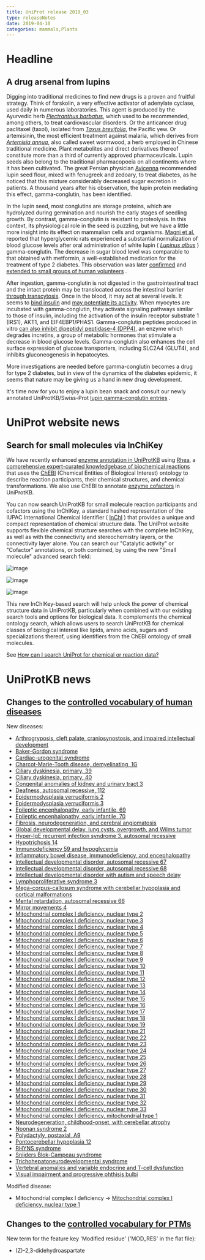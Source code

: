 ```yaml
---
title: UniProt release 2019_03
type: releaseNotes
date: 2019-04-10
categories: mammals,Plants
---
```


# Headline

## A drug arsenal from lupins

Digging into traditional medicines to find new drugs is a proven and fruitful strategy. Think of forskolin, a very effective activator of adenylate cyclase, used daily in numerous laboratories. This agent is produced by the Ayurvedic herb [*Plectranthus barbatus*](http://www.uniprot.org/taxonomy/41228), which used to be recommended, among others, to treat cardiovascular disorders. Or the anticancer drug paclitaxel (taxol), isolated from [*Taxus brevifolia*](http://www.uniprot.org/taxonomy/46220), the Pacific yew. Or artemisinin, the most efficient treatment against malaria, which derives from [*Artemisia annua*](http://www.uniprot.org/taxonomy/35608), also called sweet wormwood, a herb employed in Chinese traditional medicine. Plant metabolites and direct derivatives thereof constitute more than a third of currently approved pharmaceuticals. Lupin seeds also belong to the traditional pharmacopoeia on all continents where it has been cultivated. The great Persian physician [Avicenna](https://en.wikipedia.org/wiki/Avicenna) recommended lupin seed flour, mixed with fenugreek and zedoary, to treat diabetes, as he noticed that this mixture considerably decreased sugar excretion in patients. A thousand years after his observation, the lupin protein mediating this effect, gamma-conglutin, has been identified.

In the lupin seed, most conglutins are storage proteins, which are hydrolyzed during germination and nourish the early stages of seedling growth. By contrast, gamma-conglutin is resistant to proteolysis. In this context, its physiological role in the seed is puzzling, but we have a little more insight into its effect on mammalian cells and organisms. [Magni et al.](https://www.ncbi.nlm.nih.gov/pubmed/15590267) reported that hyperglycemic rats experienced a substantial normalization of blood glucose levels after oral administration of white lupin ( [*Lupinus albus*](http://www.uniprot.org/taxonomy/3870) ) gamma-conglutin. The decrease in sugar blood level was comparable to that obtained with metformin, a well-established medication for the treatment of type 2 diabetes. This observation was later [confirmed](https://www.ncbi.nlm.nih.gov/pubmed/21733318,21605639,21733318) and [extended to small groups of human volunteers](https://www.ncbi.nlm.nih.gov/pubmed/21605639,28443026) .

After ingestion, gamma-conglutin is not digested in the gastrointestinal tract and the intact protein may be translocated across the intestinal barrier [through transcytosis](https://www.sciencedirect.com/science/article/pii/S0308814610013300). Once in the blood, it may act at several levels. It seems to [bind insulin](https://www.ncbi.nlm.nih.gov/pubmed/15590267) and [may potentiate its activity](https://www.ncbi.nlm.nih.gov/pubmed/21733318). When myocytes are incubated with gamma-conglutin, they activate signaling pathways similar to those of insulin, including the activation of the insulin receptor substrate 1 (IRS1), AKT1, and EIF4EBP1/PHAS1. Gamma-conglutin peptides produced in vitro [can also inhibit dipeptidyl peptidase-4 (DPP4)](https://pubag.nal.usda.gov/catalog/6123165), an enzyme which degrades incretins, a group of metabolic hormones that stimulate a decrease in blood glucose levels. Gamma-conglutin also enhances the cell surface expression of glucose transporters, including SLC2A4 (GLUT4), and inhibits gluconeogenesis in hepatocytes.

More investigations are needed before gamma-conglutin becomes a drug for type 2 diabetes, but in view of the dynamics of the diabetes epidemic, it seems that nature may be giving us a hand in new drug development.

It's time now for you to enjoy a lupin bean snack and consult our newly annotated UniProtKB/Swiss-Prot [lupin gamma-conglutin entries](https://www.uniprot.org/uniprot/?query=accession:Q42369+OR+accession:Q9FSH9) .

# UniProt website news

## Search for small molecules via InChiKey

We have recently enhanced [enzyme annotation in UniProtKB](http://www.uniprot.org/news/2018/12/05/release) using [Rhea](https://www.rhea-db.org/), a [comprehensive expert-curated knowledgebase of biochemical reactions](https://www.ncbi.nlm.nih.gov/pubmed/27789701) that uses the [ChEBI](https://www.ebi.ac.uk/chebi/) (Chemical Entities of Biological Interest) ontology to describe reaction participants, their chemical structures, and chemical transformations. We also use ChEBI to annotate [enzyme cofactors](http://www.uniprot.org/help/cofactor) in UniProtKB.

You can now search UniProtKB for small molecule reaction participants and cofactors using the InChIKey, a standard hashed representation of the IUPAC International Chemical Identifier ( [InChI](https://www.inchi-trust.org/about-the-inchi-standard/) ) that provides a unique and compact representation of chemical structure data. The UniProt website supports flexible chemical structure searches with the complete InChIKey, as well as with the connectivity and stereochemistry layers, or the connectivity layer alone. You can search our "Catalytic activity" or "Cofactor" annotations, or both combined, by using the new "Small molecule" advanced search field:

![image](https://github.com/ebi-uniprot/uniprot-manual/raw/main/images/2019-04-10-release-2.png)

![image](https://github.com/ebi-uniprot/uniprot-manual/raw/main/images/2019-04-10-release-3.png)

![image](https://github.com/ebi-uniprot/uniprot-manual/raw/main/images/2019-04-10-release-4.png)

This new InChIKey-based search will help unlock the power of chemical structure data in UniProtKB, particularly when combined with our existing search tools and options for biological data. It complements the chemical ontology search, which allows users to search UniProtKB for chemical classes of biological interest like lipids, amino acids, sugars and specializations thereof, using identifiers from the ChEBI ontology of small molecules.

See [How can I search UniProt for chemical or reaction data?](http://www.uniprot.org/help/chemical_data_search)

# UniProtKB news

## Changes to the [controlled vocabulary of human diseases](https://ftp.uniprot.org/pub/databases/uniprot/current_release/knowledgebase/complete/docs/humdisease)

New diseases:

-   [Arthrogryposis, cleft palate, craniosynostosis, and impaired intellectual development](http://www.uniprot.org/diseases/DI-05453)
-   [Baker-Gordon syndrome](http://www.uniprot.org/diseases/DI-05432)
-   [Cardiac-urogenital syndrome](http://www.uniprot.org/diseases/DI-05461)
-   [Charcot-Marie-Tooth disease, demyelinating, 1G](http://www.uniprot.org/diseases/DI-05460)
-   [Ciliary dyskinesia, primary, 39](http://www.uniprot.org/diseases/DI-05437)
-   [Ciliary dyskinesia, primary, 40](http://www.uniprot.org/diseases/DI-05451)
-   [Congenital anomalies of kidney and urinary tract 3](http://www.uniprot.org/diseases/DI-05447)
-   [Deafness, autosomal recessive, 112](http://www.uniprot.org/diseases/DI-05438)
-   [Epidermodysplasia verruciformis 2](http://www.uniprot.org/diseases/DI-05436)
-   [Epidermodysplasia verruciformis 3](http://www.uniprot.org/diseases/DI-05446)
-   [Epileptic encephalopathy, early infantile, 69](http://www.uniprot.org/diseases/DI-05449)
-   [Epileptic encephalopathy, early infantile, 70](http://www.uniprot.org/diseases/DI-05450)
-   [Fibrosis, neurodegeneration, and cerebral angiomatosis](http://www.uniprot.org/diseases/DI-05458)
-   [Global developmental delay, lung cysts, overgrowth, and Wilms tumor](http://www.uniprot.org/diseases/DI-05455)
-   [Hyper-IgE recurrent infection syndrome 3, autosomal recessive](http://www.uniprot.org/diseases/DI-05462)
-   [Hypotrichosis 14](http://www.uniprot.org/diseases/DI-05448)
-   [Immunodeficiency 59 and hypoglycemia](http://www.uniprot.org/diseases/DI-05441)
-   [Inflammatory bowel disease, immunodeficiency, and encephalopathy](http://www.uniprot.org/diseases/DI-05431)
-   [Intellectual developmental disorder, autosomal recessive 67](http://www.uniprot.org/diseases/DI-05459)
-   [Intellectual developmental disorder, autosomal recessive 68](http://www.uniprot.org/diseases/DI-05452)
-   [Intellectual developmental disorder with autism and speech delay](http://www.uniprot.org/diseases/DI-05442)
-   [Lymphoproliferative syndrome 3](http://www.uniprot.org/diseases/DI-05443)
-   [Mega-corpus-callosum syndrome with cerebellar hypoplasia and cortical malformations](http://www.uniprot.org/diseases/DI-05456)
-   [Mental retardation, autosomal recessive 66](http://www.uniprot.org/diseases/DI-05434)
-   [Mirror movements 4](http://www.uniprot.org/diseases/DI-05444)
-   [Mitochondrial complex I deficiency, nuclear type 2](http://www.uniprot.org/diseases/DI-05401)
-   [Mitochondrial complex I deficiency, nuclear type 3](http://www.uniprot.org/diseases/DI-05402)
-   [Mitochondrial complex I deficiency, nuclear type 4](http://www.uniprot.org/diseases/DI-05403)
-   [Mitochondrial complex I deficiency, nuclear type 5](http://www.uniprot.org/diseases/DI-05404)
-   [Mitochondrial complex I deficiency, nuclear type 6](http://www.uniprot.org/diseases/DI-05405)
-   [Mitochondrial complex I deficiency, nuclear type 7](http://www.uniprot.org/diseases/DI-05406)
-   [Mitochondrial complex I deficiency, nuclear type 8](http://www.uniprot.org/diseases/DI-05398)
-   [Mitochondrial complex I deficiency, nuclear type 9](http://www.uniprot.org/diseases/DI-05407)
-   [Mitochondrial complex I deficiency, nuclear type 10](http://www.uniprot.org/diseases/DI-05408)
-   [Mitochondrial complex I deficiency, nuclear type 11](http://www.uniprot.org/diseases/DI-05409)
-   [Mitochondrial complex I deficiency, nuclear type 12](http://www.uniprot.org/diseases/DI-05399)
-   [Mitochondrial complex I deficiency, nuclear type 13](http://www.uniprot.org/diseases/DI-05410)
-   [Mitochondrial complex I deficiency, nuclear type 14](http://www.uniprot.org/diseases/DI-05411)
-   [Mitochondrial complex I deficiency, nuclear type 15](http://www.uniprot.org/diseases/DI-05412)
-   [Mitochondrial complex I deficiency, nuclear type 16](http://www.uniprot.org/diseases/DI-05413)
-   [Mitochondrial complex I deficiency, nuclear type 17](http://www.uniprot.org/diseases/DI-05414)
-   [Mitochondrial complex I deficiency, nuclear type 18](http://www.uniprot.org/diseases/DI-05415)
-   [Mitochondrial complex I deficiency, nuclear type 19](http://www.uniprot.org/diseases/DI-05416)
-   [Mitochondrial complex I deficiency, nuclear type 21](http://www.uniprot.org/diseases/DI-05417)
-   [Mitochondrial complex I deficiency, nuclear type 22](http://www.uniprot.org/diseases/DI-05418)
-   [Mitochondrial complex I deficiency, nuclear type 23](http://www.uniprot.org/diseases/DI-05419)
-   [Mitochondrial complex I deficiency, nuclear type 24](http://www.uniprot.org/diseases/DI-05420)
-   [Mitochondrial complex I deficiency, nuclear type 25](http://www.uniprot.org/diseases/DI-05421)
-   [Mitochondrial complex I deficiency, nuclear type 26](http://www.uniprot.org/diseases/DI-05422)
-   [Mitochondrial complex I deficiency, nuclear type 27](http://www.uniprot.org/diseases/DI-05423)
-   [Mitochondrial complex I deficiency, nuclear type 28](http://www.uniprot.org/diseases/DI-05424)
-   [Mitochondrial complex I deficiency, nuclear type 29](http://www.uniprot.org/diseases/DI-05425)
-   [Mitochondrial complex I deficiency, nuclear type 30](http://www.uniprot.org/diseases/DI-05400)
-   [Mitochondrial complex I deficiency, nuclear type 31](http://www.uniprot.org/diseases/DI-05426)
-   [Mitochondrial complex I deficiency, nuclear type 32](http://www.uniprot.org/diseases/DI-05427)
-   [Mitochondrial complex I deficiency, nuclear type 33](http://www.uniprot.org/diseases/DI-05428)
-   [Mitochondrial complex I deficiency, mitochondrial type 1](http://www.uniprot.org/diseases/DI-05429)
-   [Neurodegeneration, childhood-onset, with cerebellar atrophy](http://www.uniprot.org/diseases/DI-05457)
-   [Noonan syndrome 2](http://www.uniprot.org/diseases/DI-05439)
-   [Polydactyly, postaxial, A9](http://www.uniprot.org/diseases/DI-05433)
-   [Pontocerebellar hypoplasia 12](http://www.uniprot.org/diseases/DI-05445)
-   [RHYNS syndrome](http://www.uniprot.org/diseases/DI-05440)
-   [Snijders Blok-Campeau syndrome](http://www.uniprot.org/diseases/DI-05430)
-   [Trichohepatoneurodevelopmental syndrome](http://www.uniprot.org/diseases/DI-05454)
-   [Vertebral anomalies and variable endocrine and T-cell dysfunction](http://www.uniprot.org/diseases/DI-05435)
-   [Visual impairment and progressive phthisis bulbi](http://www.uniprot.org/diseases/DI-05463)

Modified disease:

-   Mitochondrial complex I deficiency -&gt; [Mitochondrial complex I deficiency, nuclear type 1](http://www.uniprot.org/diseases/DI-01981)

## Changes to the [controlled vocabulary for PTMs](https://ftp.uniprot.org/pub/databases/uniprot/current_release/knowledgebase/complete/docs/ptmlist)

New term for the feature key 'Modified residue' ('MOD\_RES' in the flat file):

-   (Z)-2,3-didehydroaspartate
